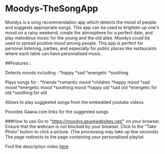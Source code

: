 # Moodys-TheSongApp
Moodys is a song recommendation app which detects the mood of people and suggests appropriate songs. This app can be used to brighten up one's mood on a rainy weekend, create the atmosphere for a perfect date, and play melodious music for the young and the old alike. Moodys could be used to spread positive mood among people. This app is perfect for personal listening, parties, and especially for public places like restaurants where each table can have personalised music.

##Features :

Detects moods including :
*happy
*sad
*energetic
*soothing

Plays songs for :
*friends
*romantic mood
*children
*happy mood
*sad mood
*energetic mood
*soothing mood
*happy old
*sad old
*energetic for old
*soothing for old

Allows to play suggested songs from the embedded youtube videos

Provides Gaana.com links for the suggested songs

###How to use 
Go to "https://moodys.azurewebsites.net/" on your browser.
Ensure that the webcam is not blocked by your browser.
Click to the "Take Photo" button to click a picture.
(The processing may take up few seconds)
The page redirects to the page containing your personalised playlist.

Find the description video [here](https://www.youtube.com/watch?v=QjmtOSRsfcM)
